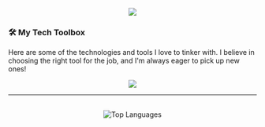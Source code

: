 <p align="center">
  <img src="https://capsule-render.vercel.app/api?type=waving&height=240&color=gradient&text=hello%20my%20name%20is%20Rom">
</p>

### 🛠️ My Tech Toolbox

Here are some of the technologies and tools I love to tinker with. I believe in choosing the right tool for the job, and I'm always eager to pick up new ones!

<p align="center">
  <a href="https://skillicons.dev">
    <img src="https://skillicons.dev/icons?i=git,java,py,ts,js,docker,c,cs,css,html,mysql,react,nodejs,express,nestjs,tensorflow,firebase,unity,postman,vscode,pycharm,idea,clion,postgres,prisma" />
  </a>
</p>
<hr>
<p align="center">
  </br>
  <img src="https://github-readme-stats.vercel.app/api/top-langs/?username=DarthRomolus&layout=compact&theme=dark&hide_border=false&langs_count=6" alt="Top Languages" />
  <!-- Replace RomYourUsername with your actual GitHub username! -->
</p>
